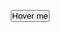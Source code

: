 <!DOCTYPE html>
<html lang="en">
<head>
    <meta charset="UTF-8">
    <meta http-equiv="X-UA-Compatible" content="IE=edge">
    <meta name="viewport" content="width=device-width, initial-scale=1.0">
    <title>Button_(V.0.0.5)</title>
    <style>
        * {
    margin: 0;
    padding: 0;
    box-sizing: border-box;
}

body {
    display: flex;
    align-items: center;
    justify-content: center;
    min-height: 100vh;
    background: #e3e3e3;
}

/* CSS */
button {
    position: relative;
    font-weight: 600;
    height: 40px;
    padding: 12px 20px;
    outline: none;
    border: 1px solid black;
    background-color: transparent;
    border-radius: 5px;
}

button:after {
    content: "";
    position: absolute;
    width: 100%;
    top: 7px;
    left: 7px;
    height: 100%;
    background-color: rgb(201, 184, 246);
    z-index: -1;
    transition: all 0.35s;
    border-radius: inherit;
}

button:hover:after {
    top: 0px;
    left: 0px;
}
    </style>
</head>
<body>
    <!-- HTML  -->
    <button>Hover me</button>
</body>
</html>
